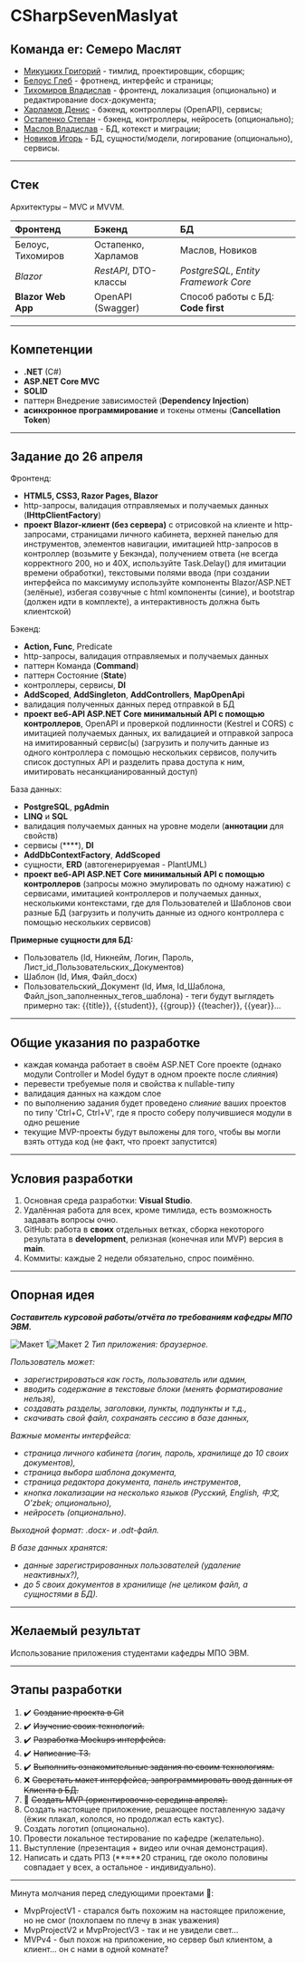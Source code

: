 # CSharpSevenMaslyat
## Команда er: Семеро Маслят

- [Микуцких Григорий](https://github.com/Dr-Hartmann) - тимлид, проектировщик, сборщик; 
- [Белоус Глеб](https://github.com/Sindy101) - фротненд, интерфейс и страницы;
- [Тихомиров Владислав](https://github.com/GONEVladd20) - фронтенд, локализация (опционально) и редактирование docx-документа;
- [Харламов Денис](https://github.com/den12325) - бэкенд, контроллеры (OpenAPI), сервисы;
- [Остапенко Степан](https://github.com/Seelane) - бэкенд, контроллеры, нейросеть (опционально);
- [Маслов Владислав](https://github.com/Saifor) - БД, котекст и миграции;
- [Новиков Игорь](https://github.com/Forguebeelov) - БД, сущности/модели, логирование (опционально), сервисы.

---
## Стек
Архитектуры – MVC и MVVM.

| Фронтенд           | Бэкенд                  | БД                                    |
| :----------------- | :---------------------- | :------------------------------------ |
| Белоус, Тихомиров  | Остапенко, Харламов     | Маслов, Новиков                       |
| _Blazor_           | _RestAPI_, DTO-классы<br>      | _PostgreSQL_, _Entity Framework Core_ |
| **Blazor Web App** | OpenAPI (Swagger) | Способ работы с БД: **Code first**    |

---
## Компетенции
- **.NET** (C#)
- **ASP.NET Core MVC**
- **SOLID**
- паттерн Внедрение зависимостей (**Dependency Injection**) 
- **асинхронное программирование** и токены отмены (**Cancellation Token**)

---
## Задание до 26 апреля
Фронтенд:
- **HTML5, CSS3, Razor Pages, Blazor**
- http-запросы, валидация отправляемых и получаемых данных (**IHttpClientFactory**)
- **проект Blazor-клиент (без сервера)** с отрисовкой на клиенте и http-запросами, страницами личного кабинета, верхней панелью для инструментов, элементов навигации, имитацией http-запросов в контроллер (возьмите у Бекэнда), получением ответа (не всегда корректного 200, но и 40X, используйте Task.Delay() для имитации времени обработки), текстовыми полями ввода (при создании интерфейса по максимуму используйте компоненты Blazor/ASP.NET (зелёные), избегая созвучные с html компоненты (синие), и bootstrap (должен идти в комплекте), а интерактивность должна быть клиентской)

Бэкенд:
- **Action, Func**, Predicate
- http-запросы, валидация отправляемых и получаемых данных
- паттерн Команда (**Command**)
- паттерн Состояние (**State**)
- контроллеры, сервисы, **DI**
- **AddScoped**, **AddSingleton**, **AddControllers**, **MapOpenApi**
- валидация полученных данных перед отправкой в БД
- **проект веб-API ASP.NET Core минимальный API с помощью контроллеров**, OpenAPI и проверкой подлинности (Kestrel и CORS) с имитацией получаемых данных, их валидацией и отправкой запроса на имитированный сервис(ы) (загрузить и получить данные из одного контроллера с помощью нескольких сервисов, получить список доступных API и разделить права доступа к ним, имитировать несанкцианированный доступ)

База данных:
- **PostgreSQL**, **pgAdmin**
- **LINQ** и **SQL**
- валидация получаемых данных на уровне модели (**аннотации** для свойств)
- сервисы (****), **DI**
- **AddDbContextFactory**, **AddScoped**
- сущности, **ERD** (автогенерируемая - PlantUML)
- **проект веб-API ASP.NET Core минимальный API с помощью контроллеров** (запросы можно эмулировать по одному нажатию) с сервисами, имитацией контроллеров и получаемых данных, несколькими контекстами, где для Пользователей и Шаблонов свои разные БД (загрузить и получить данные из одного контроллера с помощью нескольких сервисов)

**Примерные сущности для БД:**
- Пользователь (Id, Никнейм, Логин, Пароль, Лист_id_Пользовательских_Документов)
- Шаблон (Id, Имя, Файл_docx)
- Пользовательский_Документ (Id, Имя, Id_Шаблона, Файл_json_заполненных_тегов_шаблона) - теги будут выглядеть примерно так: {{title}}, {{student}}, {{group}} {{teacher}}, {{year}}...

---
## Общие указания по разработке
- каждая команда работает в своём ASP.NET Core проекте (однако модули Controller и Model будут в одном проекте после _слияния_)
- перевести требуемые поля и свойства к nullable-типу
- валидация данных на каждом слое
- по выполнению задания будет проведено _слияние_ ваших проектов по типу 'Ctrl+C, Ctrl+V', где я просто соберу получившиеся модули в одно решение
- текущие MVP-проекты будут выложены для того, чтобы вы могли взять оттуда код (не факт, что проект запустится)

---
## Условия разработки
1. Основная среда разработки: **Visual Studio**.
2. Удалённая работа для всех, кроме тимлида, есть возможность задавать вопросы очно.
3. GitHub: работа в **своих** отдельных ветках, сборка некоторого результата в **development**, релизная (конечная или MVP) версия в **main**.
4. Коммиты: каждые 2 недели обязательно, спрос поимённо.

---
## Опорная идея
_**Составитель курсовой работы/отчёта по требованиям кафедры МПО ЭВМ.**_

![Макет 1](./DataBase/Img/Макет1.png)![Макет 2](./DataBase/Img/Макет2.png)
_Тип приложения: браузерное._

_Пользователь может:_
+ _зарегистрироваться как гость, пользователь или админ,_
+ _вводить содержание в текстовые блоки (менять форматирование нельзя),_
+ _создавать разделы, заголовки, пункты, подпункты и т.д.,_
+ _скачивать свой файл, сохранаять сессию в базе данных,_

_Важные моменты интерфейса:_
- _страница личного кабинета (логин, пароль, хранилище до 10 своих документов),_
- _страница выбора шаблона документа,_
- _страница редактора документа, панель инструментов_,
- _кнопка локализации на несколько языков (Русский, English, 中文, O'zbek; опционально),_
- _нейросеть (опционально)._

_Выходной формат: .docx- и .odt-файл._

_В базе данных хранятся:_
- _данные зарегистрированных пользователей (удаление неактивных?),_
- _до 5 своих документов в хранилище (не целиком файл, а сущностями в БД)._

---
## Желаемый результат
Использование приложения студентами кафедры МПО ЭВМ.

---
## Этапы разработки
1. ✔️ ~~Создание проекта в Git~~
2. ✔️ ~~Изучение своих технологий.~~
3. ✔️ ~~Разработка Mockups интерфейса.~~
4. ✔️ ~~Написание ТЗ.~~
5. ✔️ ~~Выполнить ознакомительные задания по своим технологиям.~~
6. ❌ ~~Сверстать макет интерфейса, запрограммировать ввод данных от Клиента в БД.~~ 
7. 💅 ~~Создать MVP (ориентировочно середина апреля).~~
8. Создать настоящее приложение, решающее поставленную задачу (ёжик плакал, кололся, но продолжал есть кактус).
8. Создать логотип (опционально).
9. Провести локальное тестирование по кафедре (желательно).
10. Выступление (презентация + видео или очная демонстрация).
11. Написать и сдать РПЗ (**≈**20 страниц, где около половины совпадает у всех, а остальное - индивидуально).

---
Минута молчания перед следующими проектами 🫡:
- MvpProjectV1 - старался быть похожим на настоящее приложение, но не смог (похлопаем по плечу в знак уважения)
- MvpProjectV2 и MvpProjectV3 - так и не увидели свет...
- MVPv4 - был похож на приложение, но сервер был клиентом, а клиент... он с нами в одной комнате?
